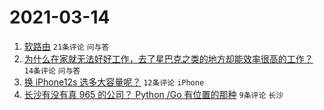 # 2021-03-14

1. [软路由](https://www.v2ex.com/t/761443) `21条评论` `问与答`
1. [为什么在家就无法好好工作，去了星巴克之类的地方却能效率很高的工作？](https://www.v2ex.com/t/761445) `14条评论` `问与答`
1. [换 iPhone12s 选多大容量呢？](https://www.v2ex.com/t/761433) `12条评论` `iPhone`
1. [长沙有没有真 965 的公司？ Python /Go 有位置的那种](https://www.v2ex.com/t/761430) `9条评论` `长沙`
